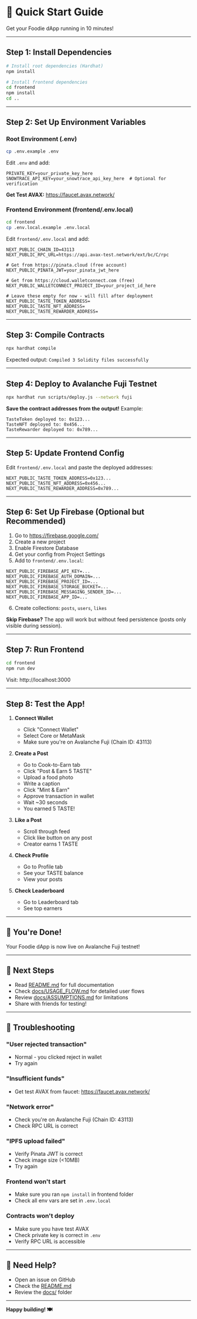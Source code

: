 # 🚀 Quick Start Guide

Get your Foodie dApp running in 10 minutes!

---

## Step 1: Install Dependencies

```bash
# Install root dependencies (Hardhat)
npm install

# Install frontend dependencies
cd frontend
npm install
cd ..
```

---

## Step 2: Set Up Environment Variables

### Root Environment (.env)

```bash
cp .env.example .env
```

Edit `.env` and add:
```env
PRIVATE_KEY=your_private_key_here
SNOWTRACE_API_KEY=your_snowtrace_api_key_here  # Optional for verification
```

**Get Test AVAX:** https://faucet.avax.network/

### Frontend Environment (frontend/.env.local)

```bash
cd frontend
cp .env.local.example .env.local
```

Edit `frontend/.env.local` and add:
```env
NEXT_PUBLIC_CHAIN_ID=43113
NEXT_PUBLIC_RPC_URL=https://api.avax-test.network/ext/bc/C/rpc

# Get from https://pinata.cloud (free account)
NEXT_PUBLIC_PINATA_JWT=your_pinata_jwt_here

# Get from https://cloud.walletconnect.com (free)
NEXT_PUBLIC_WALLETCONNECT_PROJECT_ID=your_project_id_here

# Leave these empty for now - will fill after deployment
NEXT_PUBLIC_TASTE_TOKEN_ADDRESS=
NEXT_PUBLIC_TASTE_NFT_ADDRESS=
NEXT_PUBLIC_TASTE_REWARDER_ADDRESS=
```

---

## Step 3: Compile Contracts

```bash
npx hardhat compile
```

Expected output: `Compiled 3 Solidity files successfully`

---

## Step 4: Deploy to Avalanche Fuji Testnet

```bash
npx hardhat run scripts/deploy.js --network fuji
```

**Save the contract addresses from the output!** Example:
```
TasteToken deployed to: 0x123...
TasteNFT deployed to: 0x456...
TasteRewarder deployed to: 0x789...
```

---

## Step 5: Update Frontend Config

Edit `frontend/.env.local` and paste the deployed addresses:
```env
NEXT_PUBLIC_TASTE_TOKEN_ADDRESS=0x123...
NEXT_PUBLIC_TASTE_NFT_ADDRESS=0x456...
NEXT_PUBLIC_TASTE_REWARDER_ADDRESS=0x789...
```

---

## Step 6: Set Up Firebase (Optional but Recommended)

1. Go to https://firebase.google.com/
2. Create a new project
3. Enable Firestore Database
4. Get your config from Project Settings
5. Add to `frontend/.env.local`:

```env
NEXT_PUBLIC_FIREBASE_API_KEY=...
NEXT_PUBLIC_FIREBASE_AUTH_DOMAIN=...
NEXT_PUBLIC_FIREBASE_PROJECT_ID=...
NEXT_PUBLIC_FIREBASE_STORAGE_BUCKET=...
NEXT_PUBLIC_FIREBASE_MESSAGING_SENDER_ID=...
NEXT_PUBLIC_FIREBASE_APP_ID=...
```

6. Create collections: `posts`, `users`, `likes`

**Skip Firebase?** The app will work but without feed persistence (posts only visible during session).

---

## Step 7: Run Frontend

```bash
cd frontend
npm run dev
```

Visit: http://localhost:3000

---

## Step 8: Test the App!

1. **Connect Wallet**
   - Click "Connect Wallet"
   - Select Core or MetaMask
   - Make sure you're on Avalanche Fuji (Chain ID: 43113)

2. **Create a Post**
   - Go to Cook-to-Earn tab
   - Click "Post & Earn 5 TASTE"
   - Upload a food photo
   - Write a caption
   - Click "Mint & Earn"
   - Approve transaction in wallet
   - Wait ~30 seconds
   - You earned 5 TASTE!

3. **Like a Post**
   - Scroll through feed
   - Click like button on any post
   - Creator earns 1 TASTE

4. **Check Profile**
   - Go to Profile tab
   - See your TASTE balance
   - View your posts

5. **Check Leaderboard**
   - Go to Leaderboard tab
   - See top earners

---

## 🎉 You're Done!

Your Foodie dApp is now live on Avalanche Fuji testnet!

---

## 📝 Next Steps

- Read [README.md](README.md) for full documentation
- Check [docs/USAGE_FLOW.md](docs/USAGE_FLOW.md) for detailed user flows
- Review [docs/ASSUMPTIONS.md](docs/ASSUMPTIONS.md) for limitations
- Share with friends for testing!

---

## 🐛 Troubleshooting

### "User rejected transaction"
- Normal - you clicked reject in wallet
- Try again

### "Insufficient funds"
- Get test AVAX from faucet: https://faucet.avax.network/

### "Network error"
- Check you're on Avalanche Fuji (Chain ID: 43113)
- Check RPC URL is correct

### "IPFS upload failed"
- Verify Pinata JWT is correct
- Check image size (<10MB)
- Try again

### Frontend won't start
- Make sure you ran `npm install` in frontend folder
- Check all env vars are set in `.env.local`

### Contracts won't deploy
- Make sure you have test AVAX
- Check private key is correct in `.env`
- Verify RPC URL is accessible

---

## 💬 Need Help?

- Open an issue on GitHub
- Check the [README.md](README.md)
- Review the [docs/](docs/) folder

---

**Happy building! 🍽️**
